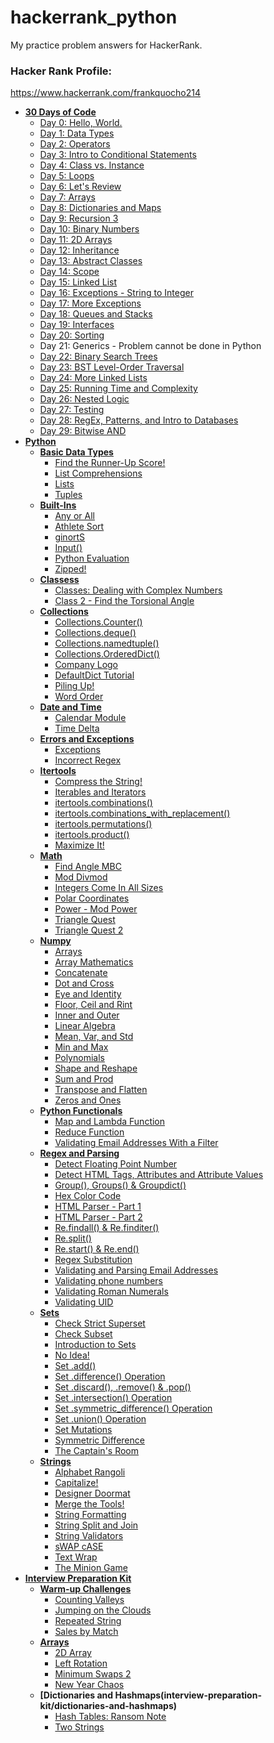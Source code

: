 # hackerrank_python

My practice problem answers for HackerRank.

### Hacker Rank Profile:

https://www.hackerrank.com/frankquocho214

- **[30 Days of Code](30-Days-of-Code)**
  * [Day 0: Hello, World.](30-Days-of-Code/day-0-hello-world)
  * [Day 1: Data Types](30-Days-of-Code/day-1-data-types)
  * [Day 2: Operators](30-Days-of-Code/day-2-operators)
  * [Day 3: Intro to Conditional Statements](30-Days-of-Code/day-3-intro-to-conditional-statements)
  * [Day 4: Class vs. Instance](30-Days-of-Code/day-4-class-vs-instance)
  * [Day 5: Loops](30-Days-of-Code/day-5-loops)
  * [Day 6: Let's Review](30-Days-of-Code/day-6-lets-review)
  * [Day 7: Arrays](30-Days-of-Code/day-7-arrays)
  * [Day 8: Dictionaries and Maps](30-Days-of-Code/day-8-dictionaries-and-maps)
  * [Day 9: Recursion 3](30-Days-of-Code/day-9-recursion-3)
  * [Day 10: Binary Numbers](30-Days-of-Code/day-10-binary-numbers)
  * [Day 11: 2D Arrays](30-Days-of-Code/day-11-2d-arrays)
  * [Day 12: Inheritance](30-Days-of-Code/day-12-inheritance)
  * [Day 13: Abstract Classes](30-Days-of-Code/day-13-abstract-classes)
  * [Day 14: Scope](30-Days-of-Code/day-14-scope)
  * [Day 15: Linked List](30-Days-of-Code/day-15-linked-list)
  * [Day 16: Exceptions - String to Integer](30-Days-of-Code/day-16-exceptions-string-to-integer)
  * [Day 17: More Exceptions](30-Days-of-Code/day-17-more-exceptions)
  * [Day 18: Queues and Stacks](30-Days-of-Code/day-18-queues-and-stacks)
  * [Day 19: Interfaces](30-Days-of-Code/day-19-interfaces)
  * [Day 20: Sorting](30-Days-of-Code/day-20-sorting)
  * Day 21: Generics - Problem cannot be done in Python
  * [Day 22: Binary Search Trees](30-Days-of-Code/day-22-binary-search-trees)
  * [Day 23: BST Level-Order Traversal](30-Days-of-Code/day-23-bst-level-order-traversal)
  * [Day 24: More Linked Lists](30-Days-of-Code/day-24-more-linked-lists)
  * [Day 25: Running Time and Complexity](30-Days-of-Code/day-25-running-time-and-complexity)
  * [Day 26: Nested Logic](30-Days-of-Code/day-26-nested-logic)
  * [Day 27: Testing](30-Days-of-Code/day-27-testing) 
  * [Day 28: RegEx, Patterns, and Intro to Databases](30-Days-of-Code/day-28-regex-patterns-and-intro-to-databases)                                                    
  * [Day 29: Bitwise AND](30-Days-of-Code/day-29-bitwise-and)
- **[Python](python)**
  - **[Basic Data Types](python/basic-data-types)**
      * [Find the Runner-Up Score!](python/basic-data-types/find-the-runner-up-score)
      * [List Comprehensions](python/basic-data-types/list-comprehensions)
      * [Lists](python/basic-data-types/lists)
      * [Tuples](python/basic-data-types/tuples)
  - **[Built-Ins](python/built-ins)**
      * [Any or All](python/built-ins/any-or-all)
      * [Athlete Sort](python/built-ins/athlete-sort)
      * [ginortS](python/built-ins/ginortS)
      * [Input()](python/built-ins/input)
      * [Python Evaluation](python/built-ins/python-evaluation)
      * [Zipped!](python/built-ins/zipped)
  - **[Classess](python/classes)**
      * [Classes: Dealing with Complex Numbers](python/classes/dealing-with-complex-numbers)
      * [Class 2 - Find the Torsional Angle](python/classes/find-the-torsional-angle)
  - **[Collections](python/collections)**
      * [Collections.Counter()](python/collections/counter)
      * [Collections.deque()](python/collections/deque)
      * [Collections.namedtuple()](python/collections/namedtuple)
      * [Collections.OrderedDict()](python/collections/ordereddict)
      * [Company Logo](python/collections/company-logo)
      * [DefaultDict Tutorial](python/collections/defaultdict)
      * [Piling Up!](python/collections/piling-up)
      * [Word Order](python/collections/word-order)
  - **[Date and Time](python/day-time)**
      * [Calendar Module](python/day-time/calendar-module)
      * [Time Delta](python/day-time/time-delta)
  - **[Errors and Exceptions](python/errors-and-exceptions)**
      * [Exceptions](python/errors-and-exceptions/exceptions)
      * [Incorrect Regex](python/errors-and-exceptions/incorrect-regex)
  - **[Itertools](python/itertools)**
      * [Compress the String!](python/itertools/compress-the-string)
      * [Iterables and Iterators](python/itertools/iterables-and-iterators)
      * [itertools.combinations()](python/itertools/combinations)
      * [itertools.combinations_with_replacement()](python/itertools/combinations/with-replacement)
      * [itertools.permutations()](python/itertools/permutations)
      * [itertools.product()](python/itertools/product)
      * [Maximize It!](python/itertools/maximize-it)
  - **[Math](python/math)**
      * [Find Angle MBC](python/math/find-angle-mbc)
      * [Mod Divmod](python/math/mod-divmod)
      * [Integers Come In All Sizes](python/math/integers-come-in-all-sizes)
      * [Polar Coordinates](python/math/polar-coordinates)
      * [Power - Mod Power](python/math/power-mod-power)
      * [Triangle Quest](python/math/triangle-quest)
      * [Triangle Quest 2](python/math/triangle-quest-2)
  - **[Numpy](python/numpy)**
      * [Arrays](python/numpy/arrays)
      * [Array Mathematics](python/numpy/array-mathematics)
      * [Concatenate](python/numpy/concatenate)
      * [Dot and Cross](python/numpy/dot-and-cross)
      * [Eye and Identity](python/numpy/eye-and-identity)
      * [Floor, Ceil and Rint](python/numpy/floor-ceil-and-rint)
      * [Inner and Outer](python/numpy/inner-and-outer)
      * [Linear Algebra](python/numpy/linear-algebra)
      * [Mean, Var, and Std](python/numpy/mean-var-and-std)
      * [Min and Max](python/numpy/min-and-max)
      * [Polynomials](python/numpy/polynomials)
      * [Shape and Reshape](python/numpy/shape-and-reshape)
      * [Sum and Prod](python/numpy/sum-and-prod)
      * [Transpose and Flatten](python/numpy/transpose-and-flatten)
      * [Zeros and Ones](python/numpy/zeros-and-ones)
  - **[Python Functionals](python/functionals)**
      * [Map and Lambda Function](python/functionals/map-and-lambda-function)
      * [Reduce Function](python/functionals/reduce-function)
      * [Validating Email Addresses With a Filter](python/functionals/validating-email-addresses-with-a-filter)
  - **[Regex and Parsing](python/regex-and-parsing)**
      * [Detect Floating Point Number](python/regex-and-parsing/detect-floating-point-number)
      * [Detect HTML Tags, Attributes and Attribute Values](python/regex-and-parsing/detect-html-tags-attributes-and-attribute-values)
      * [Group(), Groups() & Groupdict()](python/regex-and-parsing/group-groups-groupdict)
      * [Hex Color Code](python/regex-and-parsing/hex-color-code)
      * [HTML Parser - Part 1](python/regex-and-parsing/html-parser-part-1)
      * [HTML Parser - Part 2](python/regex-and-parsing/html-parser-part-2)
      * [Re.findall() & Re.finditer()](python/regex-and-parsing/re.findall-&-re.finditer)
      * [Re.split()](python/regex-and-parsing/re.split)
      * [Re.start() & Re.end()](python/regex-and-parsing/re.start-&-re.end)
      * [Regex Substitution](python/regex-and-parsing/regex-substitution)
      * [Validating and Parsing Email Addresses](python/regex-and-parsing/validating-and-parsing-email-addresses)
      * [Validating phone numbers](python/regex-and-parsing/validating-phone-numbers)
      * [Validating Roman Numerals](python/regex-and-parsing/validating-roman-numerals)
      * [Validating UID](python/regex-and-parsing/validating-uid)
  - **[Sets](python/sets)**
      * [Check Strict Superset](python/sets/check-strict-superset)
      * [Check Subset](python/sets/check-subset)
      * [Introduction to Sets](python/sets/introduction-to-sets)
      * [No Idea!](python/sets/no-idea)
      * [Set .add()](python/sets/add)
      * [Set .difference() Operation](python/sets/difference-operation)
      * [Set .discard(), .remove() & .pop()](python/sets/discard-remove-pop)
      * [Set .intersection() Operation](python/sets/intersection-operation)
      * [Set .symmetric_difference() Operation](python/sets/symmetric-difference-operation)
      * [Set .union() Operation](python/sets/union-operation)
      * [Set Mutations](python/sets/mutations)
      * [Symmetric Difference](python/sets/symmetric-difference)
      * [The Captain's Room](python/sets/the-captains-room)
   - **[Strings](python/strings)**
      * [Alphabet Rangoli](python/strings/alphabet-rangoli)
      * [Capitalize!](python/strings/capitalize)
      * [Designer Doormat](python/strings/designer-doormat)
      * [Merge the Tools!](python/strings/merge-the-tools)
      * [String Formatting](python/strings/string-formatting)
      * [String Split and Join](python/strings/string-split-and-join)
      * [String Validators](python/strings/string-validators)
      * [sWAP cASE](python/strings/swap-case)
      * [Text Wrap](python/strings/text-wrap)
      * [The Minion Game](python/strings/the-minion-game)
- **[Interview Preparation Kit](interview-preparation-kit)**
  - **[Warm-up Challenges](interview-preparation-kit/warm-up)**
      * [Counting Valleys](interview-preparation-kit/warm-up/counting-valleys)
      * [Jumping on the Clouds](interview-preparation-kit/warm-up/jumping-on-the-clouds)
      * [Repeated String](interview-preparation-kit/warm-up/repeated-string)
      * [Sales by Match](interview-preparation-kit/warm-up/sales-by-match)
  - **[Arrays](interview-preparation-kit/arrays)**
      * [2D Array](interview-preparation-kit/arrays/2d-array)
      * [Left Rotation](interview-preparation-kit/arrays/left-rotation)
      * [Minimum Swaps 2](interview-preparation-kit/arrays/minimum-swaps-2)
      * [New Year Chaos](interview-preparation-kit/arrays/new-year-chaos)
  - **[Dictionaries and Hashmaps(interview-preparation-kit/dictionaries-and-hashmaps)**
      * [Hash Tables: Ransom Note](interview-preparation-kit/dictionaries-and-hashmaps/hash-table-random-note)
      * [Two Strings](interview-preparation-kit/dictionaries-and-hashmaps/two-strings)
